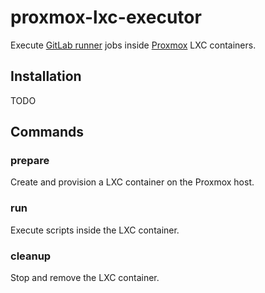 # proxmox-lxc-executor

Execute [GitLab runner](https://docs.gitlab.com/runner/) jobs inside [Proxmox](https://www.proxmox.com/en/proxmox-ve) LXC containers.

## Installation

TODO

## Commands

### prepare

Create and provision a LXC container on the Proxmox host.

### run

Execute scripts inside the LXC container.

### cleanup

Stop and remove the LXC container.
